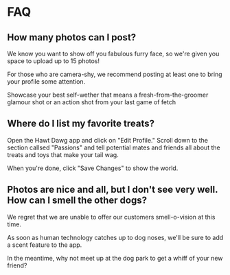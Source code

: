 
# FAQ

## How many photos can I post?

We know you want to show off you fabulous furry face, so we're given you
space to upload up to 15 photos!

For those who are camera-shy, we recommend posting at least one to bring
your profile some attention.

Showcase your best self-wether that means a fresh-from-the-groomer glamour
shot or an action shot from your last game of fetch 

## Where do I list my favorite treats?

Open the Hawt Dawg app and click on "Edit Profile."
Scroll down to the section callsed "Passions" and tell
potential mates and friends all about the treats and toys
that make your tail wag.

When  you're done, click "Save Changes" to show the world.

## Photos are nice and all, but I don't see very well. How can I smell the other dogs?

We regret that we are unable to offer our customers smell-o-vision
at this time.

As soon as human technology catches up to dog noses, we'll be
sure to add a scent feature to the app.

In the meantime, why not meet up at the dog park to get a whiff
of your new friend?